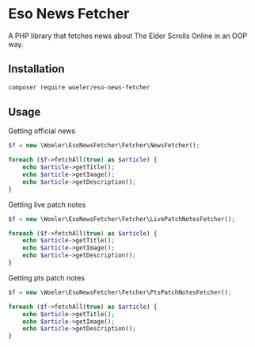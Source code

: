 # Eso News Fetcher
A PHP library that fetches news about The Elder Scrolls Online in an OOP way.
## Installation
```sh
composer require woeler/eso-news-fetcher
```

## Usage
Getting official news
```php
$f = new \Woeler\EsoNewsFetcher\Fetcher\NewsFetcher();

foreach ($f->fetchAll(true) as $article) {
    echo $article->getTitle();
    echo $article->getImage();
    echo $article->getDescription();
}
```

Getting live patch notes
```php
$f = new \Woeler\EsoNewsFetcher\Fetcher\LivePatchNotesFetcher();

foreach ($f->fetchAll(true) as $article) {
    echo $article->getTitle();
    echo $article->getImage();
    echo $article->getDescription();
}
```

Getting pts patch notes
```php
$f = new \Woeler\EsoNewsFetcher\Fetcher\PtsPatchNotesFetcher();

foreach ($f->fetchAll(true) as $article) {
    echo $article->getTitle();
    echo $article->getImage();
    echo $article->getDescription();
}
```